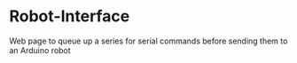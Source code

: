 # Robot-Interface
Web page to queue up a series for serial commands before sending them to an Arduino robot
